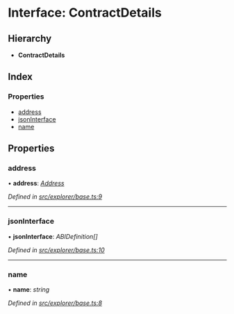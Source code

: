 # Interface: ContractDetails

## Hierarchy

* **ContractDetails**

## Index

### Properties

* [address](_explorer_base_.contractdetails.md#address)
* [jsonInterface](_explorer_base_.contractdetails.md#jsoninterface)
* [name](_explorer_base_.contractdetails.md#name)

## Properties

###  address

• **address**: *[Address](../modules/_base_.md#address)*

*Defined in [src/explorer/base.ts:9](https://github.com/celo-org/celo-monorepo/blob/master/packages/contractkit/src/explorer/base.ts#L9)*

___

###  jsonInterface

• **jsonInterface**: *ABIDefinition[]*

*Defined in [src/explorer/base.ts:10](https://github.com/celo-org/celo-monorepo/blob/master/packages/contractkit/src/explorer/base.ts#L10)*

___

###  name

• **name**: *string*

*Defined in [src/explorer/base.ts:8](https://github.com/celo-org/celo-monorepo/blob/master/packages/contractkit/src/explorer/base.ts#L8)*
